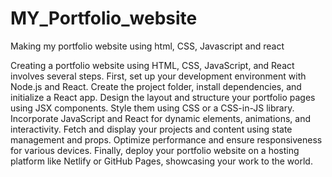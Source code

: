 # MY_Portfolio_website
Making my portfolio website using html, CSS, Javascript and react

Creating a portfolio website using HTML, CSS, JavaScript, and React involves several steps. First, set up your development environment with Node.js and React. Create the project folder, install dependencies, and initialize a React app. Design the layout and structure your portfolio pages using JSX components. Style them using CSS or a CSS-in-JS library. Incorporate JavaScript and React for dynamic elements, animations, and interactivity. Fetch and display your projects and content using state management and props. Optimize performance and ensure responsiveness for various devices. Finally, deploy your portfolio website on a hosting platform like Netlify or GitHub Pages, showcasing your work to the world.

